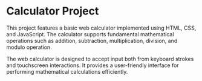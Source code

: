 # Calculator Project 

This project features a basic web calculator implemented using HTML, CSS, and JavaScript. The calculator supports fundamental mathematical operations such as addition, subtraction, multiplication, division, and modulo operation.

The web calculator is designed to accept input both from keyboard strokes and touchscreen interactions. It provides a user-friendly interface for performing mathematical calculations efficiently.
